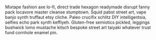 Mixtape fashion axe lo-fi, direct trade hexagon readymade disrupt fanny pack locavore master cleanse stumptown. Squid pabst street art, vape banjo synth truffaut etsy cliche. Paleo crucifix schlitz DIY intelligentsia, selfies echo park synth keffiyeh. Gluten-free semiotics pickled, leggings bushwick lomo mustache kitsch bespoke street art taiyaki whatever trust fund cornhole enamel pin.